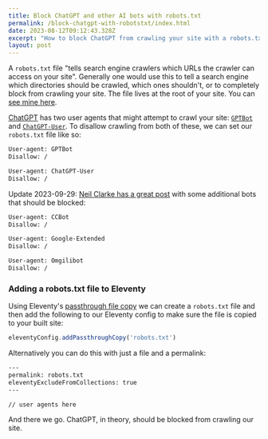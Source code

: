 ```yaml
---
title: Block ChatGPT and other AI bots with robots.txt
permalink: /block-chatgpt-with-robotstxt/index.html
date: 2023-08-12T09:12:43.328Z
excerpt: "How to block ChatGPT from crawling your site with a robots.txt file"
layout: post
---
```


A `robots.txt` file "tells search engine crawlers which URLs the crawler can access on your site". Generally one would use this to tell a search engine which directories should be crawled, which ones shouldn't, or to completely block from crawling your site. The file lives at the root of your site. You can [see mine here](https://rknight.me/robots.txt). 

[ChatGPT](https://chat.openai.com) has two user agents that might attempt to crawl your site: [`GPTBot`](https://platform.openai.com/docs/gptbot) and [`ChatGPT-User`](https://platform.openai.com/docs/plugins/bot/chatgpt-user). To disallow crawling from both of these, we can set our `robots.txt` file like so:

```txt
User-agent: GPTBot
Disallow: /

User-agent: ChatGPT-User
Disallow: /
```

Update 2023-09-29: [Neil Clarke has a great post](https://neil-clarke.com/block-the-bots-that-feed-ai-models-by-scraping-your-website/) with some additional bots that should be blocked:

```txt
User-agent: CCBot
Disallow: /

User-agent: Google-Extended
Disallow: /

User-agent: Omgilibot
Disallow: /
```


### Adding a robots.txt file to Eleventy

Using Eleventy's [passthrough file copy](https://www.11ty.dev/docs/copy/) we can create a `robots.txt` file and then add the following to our Eleventy config to make sure the file is copied to your built site:

```js
eleventyConfig.addPassthroughCopy('robots.txt')
```

Alternatively you can do this with just a file and a permalink:

```txt
---
permalink: robots.txt
eleventyExcludeFromCollections: true
---

// user agents here
```

And there we go. ChatGPT, in theory, should be blocked from crawling our site.
